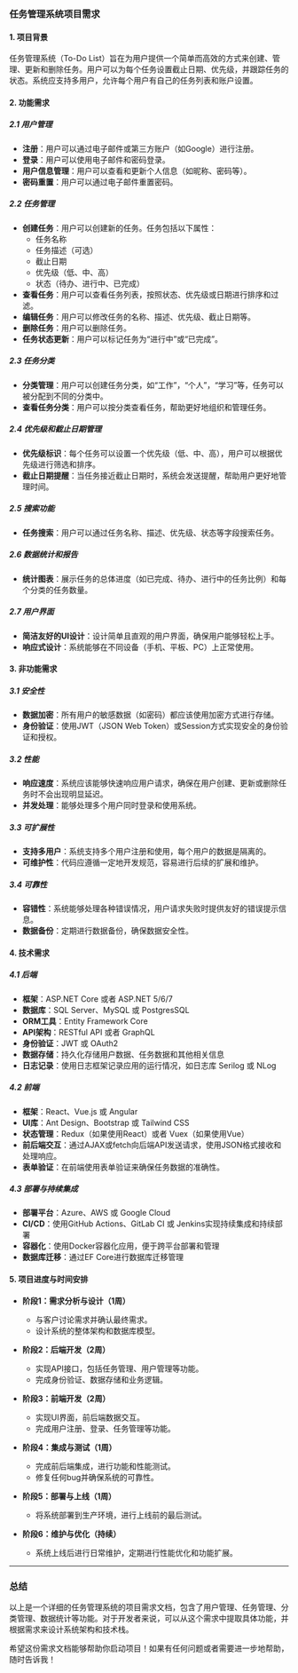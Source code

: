 ### **任务管理系统项目需求**

#### **1. 项目背景**
任务管理系统（To-Do List）旨在为用户提供一个简单而高效的方式来创建、管理、更新和删除任务。用户可以为每个任务设置截止日期、优先级，并跟踪任务的状态。系统应支持多用户，允许每个用户有自己的任务列表和账户设置。

#### **2. 功能需求**

##### **2.1 用户管理**
- **注册**：用户可以通过电子邮件或第三方账户（如Google）进行注册。
- **登录**：用户可以使用电子邮件和密码登录。
- **用户信息管理**：用户可以查看和更新个人信息（如昵称、密码等）。
- **密码重置**：用户可以通过电子邮件重置密码。

##### **2.2 任务管理**
- **创建任务**：用户可以创建新的任务。任务包括以下属性：
  - 任务名称
  - 任务描述（可选）
  - 截止日期
  - 优先级（低、中、高）
  - 状态（待办、进行中、已完成）
- **查看任务**：用户可以查看任务列表，按照状态、优先级或日期进行排序和过滤。
- **编辑任务**：用户可以修改任务的名称、描述、优先级、截止日期等。
- **删除任务**：用户可以删除任务。
- **任务状态更新**：用户可以标记任务为“进行中”或“已完成”。
  
##### **2.3 任务分类**
- **分类管理**：用户可以创建任务分类，如“工作”，“个人”，“学习”等，任务可以被分配到不同的分类中。
- **查看任务分类**：用户可以按分类查看任务，帮助更好地组织和管理任务。

##### **2.4 优先级和截止日期管理**
- **优先级标识**：每个任务可以设置一个优先级（低、中、高），用户可以根据优先级进行筛选和排序。
- **截止日期提醒**：当任务接近截止日期时，系统会发送提醒，帮助用户更好地管理时间。

##### **2.5 搜索功能**
- **任务搜索**：用户可以通过任务名称、描述、优先级、状态等字段搜索任务。

##### **2.6 数据统计和报告**
- **统计图表**：展示任务的总体进度（如已完成、待办、进行中的任务比例）和每个分类的任务数量。
  
##### **2.7 用户界面**
- **简洁友好的UI设计**：设计简单且直观的用户界面，确保用户能够轻松上手。
- **响应式设计**：系统能够在不同设备（手机、平板、PC）上正常使用。

#### **3. 非功能需求**

##### **3.1 安全性**
- **数据加密**：所有用户的敏感数据（如密码）都应该使用加密方式进行存储。
- **身份验证**：使用JWT（JSON Web Token）或Session方式实现安全的身份验证和授权。
  
##### **3.2 性能**
- **响应速度**：系统应该能够快速响应用户请求，确保在用户创建、更新或删除任务时不会出现明显延迟。
- **并发处理**：能够处理多个用户同时登录和使用系统。

##### **3.3 可扩展性**
- **支持多用户**：系统支持多个用户注册和使用，每个用户的数据是隔离的。
- **可维护性**：代码应遵循一定地开发规范，容易进行后续的扩展和维护。

##### **3.4 可靠性**
- **容错性**：系统能够处理各种错误情况，用户请求失败时提供友好的错误提示信息。
- **数据备份**：定期进行数据备份，确保数据安全性。

#### **4. 技术需求**

##### **4.1 后端**
- **框架**：ASP.NET Core 或者 ASP.NET 5/6/7
- **数据库**：SQL Server、MySQL 或 PostgresSQL
- **ORM工具**：Entity Framework Core
- **API架构**：RESTful API 或者 GraphQL
- **身份验证**：JWT 或 OAuth2
- **数据存储**：持久化存储用户数据、任务数据和其他相关信息
- **日志记录**：使用日志框架记录应用的运行情况，如日志库 Serilog 或 NLog

##### **4.2 前端**
- **框架**：React、Vue.js 或 Angular
- **UI库**：Ant Design、Bootstrap 或 Tailwind CSS
- **状态管理**：Redux（如果使用React）或者 Vuex（如果使用Vue）
- **前后端交互**：通过AJAX或fetch向后端API发送请求，使用JSON格式接收和处理响应。
- **表单验证**：在前端使用表单验证来确保任务数据的准确性。

##### **4.3 部署与持续集成**
- **部署平台**：Azure、AWS 或 Google Cloud
- **CI/CD**：使用GitHub Actions、GitLab CI 或 Jenkins实现持续集成和持续部署
- **容器化**：使用Docker容器化应用，便于跨平台部署和管理
- **数据库迁移**：通过EF Core进行数据库迁移管理

#### **5. 项目进度与时间安排**
- **阶段1：需求分析与设计（1周）**
  - 与客户讨论需求并确认最终需求。
  - 设计系统的整体架构和数据库模型。

- **阶段2：后端开发（2周）**
  - 实现API接口，包括任务管理、用户管理等功能。
  - 完成身份验证、数据存储和业务逻辑。

- **阶段3：前端开发（2周）**
  - 实现UI界面，前后端数据交互。
  - 完成用户注册、登录、任务管理等功能。

- **阶段4：集成与测试（1周）**
  - 完成前后端集成，进行功能和性能测试。
  - 修复任何bug并确保系统的可靠性。

- **阶段5：部署与上线（1周）**
  - 将系统部署到生产环境，进行上线前的最后测试。

- **阶段6：维护与优化（持续）**
  - 系统上线后进行日常维护，定期进行性能优化和功能扩展。

---

### **总结**
以上是一个详细的任务管理系统的项目需求文档，包含了用户管理、任务管理、分类管理、数据统计等功能。对于开发者来说，可以从这个需求中提取具体功能，并根据需求来设计系统架构和技术栈。

希望这份需求文档能够帮助你启动项目！如果有任何问题或者需要进一步地帮助，随时告诉我！